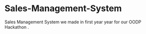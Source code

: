 # Sales-Management-System
Sales Management System we made in first year year for our OODP Hackathon . 
